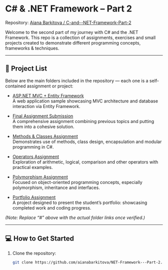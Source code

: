 # C# & .NET Framework – Part 2  
Repository: [Aiana Barkitova / C-and--NET-Framework-Part-2](https://github.com/aianabarkitova/NET-Framework---Part-2)

Welcome to the second part of my journey with C# and the .NET Framework. This repo is a collection of assignments, exercises and small projects created to demonstrate different programming concepts, frameworks & techniques.

---

## 📁 Project List
Below are the main folders included in the repository — each one is a self-contained assignment or project:

- [ASP.NET MVC + Entity Framework](#)  
  A web application sample showcasing MVC architecture and database interaction via Entity Framework.
  
- [Final Assignment Submission](#)  
  A comprehensive assignment combining previous topics and putting them into a cohesive solution.
  
- [Methods & Classes Assignment](#)  
  Demonstrates use of methods, class design, encapsulation and modular programming in C#.
  
- [Operators Assignment](#)  
  Exploration of arithmetic, logical, comparison and other operators with practical examples.
  
- [Polymorphism Assignment](#)  
  Focused on object-oriented programming concepts, especially polymorphism, inheritance and interfaces.
  
- [Portfolio Assignment](#)  
  A project designed to present the student’s portfolio: showcasing completed work and coding progress.

*(Note: Replace “#” above with the actual folder links once verified.)*

---

## 💻 How to Get Started

1. Clone the repository:  
   ```bash
   git clone https://github.com/aianabarkitova/NET-Framework---Part-2.git

